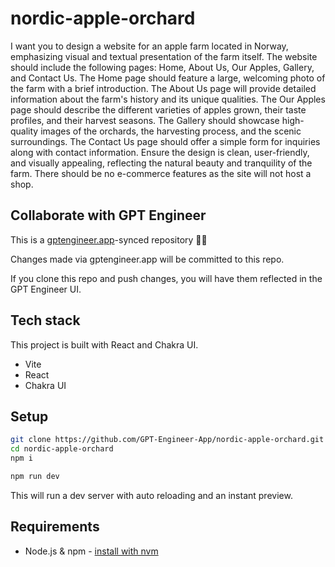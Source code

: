 # nordic-apple-orchard

I want you to design a website for an apple farm located in Norway, emphasizing visual and textual presentation of the farm itself. The website should include the following pages: Home, About Us, Our Apples, Gallery, and Contact Us. The Home page should feature a large, welcoming photo of the farm with a brief introduction. The About Us page will provide detailed information about the farm's history and its unique qualities. The Our Apples page should describe the different varieties of apples grown, their taste profiles, and their harvest seasons. The Gallery should showcase high-quality images of the orchards, the harvesting process, and the scenic surroundings. The Contact Us page should offer a simple form for inquiries along with contact information. Ensure the design is clean, user-friendly, and visually appealing, reflecting the natural beauty and tranquility of the farm. There should be no e-commerce features as the site will not host a shop.

## Collaborate with GPT Engineer

This is a [gptengineer.app](https://gptengineer.app)-synced repository 🌟🤖

Changes made via gptengineer.app will be committed to this repo.

If you clone this repo and push changes, you will have them reflected in the GPT Engineer UI.

## Tech stack

This project is built with React and Chakra UI.

- Vite
- React
- Chakra UI

## Setup

```sh
git clone https://github.com/GPT-Engineer-App/nordic-apple-orchard.git
cd nordic-apple-orchard
npm i
```

```sh
npm run dev
```

This will run a dev server with auto reloading and an instant preview.

## Requirements

- Node.js & npm - [install with nvm](https://github.com/nvm-sh/nvm#installing-and-updating)
